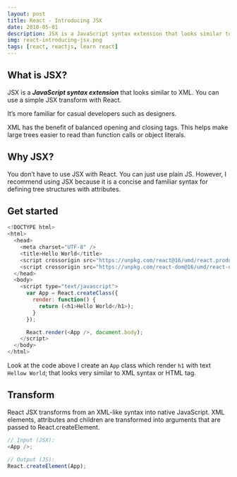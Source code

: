```yaml
---
layout: post
title: React - Introducing JSX
date: 2018-05-01
description: JSX is a JavaScript syntax extension that looks similar to XML. You can use a simple JSX transform with React.
img: react-introducing-jsx.png
tags: [react, reactjs, learn react]
---
```


## What is JSX?

JSX is a ***JavaScript syntax extension*** that looks similar to XML. You can use a simple JSX transform with React.

It’s more familiar for casual developers such as designers.

XML has the benefit of balanced opening and closing tags. This helps make large trees easier to read than function calls or object literals.

## Why JSX?

You don’t have to use JSX with React. You can just use plain JS. However, I recommend using JSX because it is a concise and familiar syntax for defining tree structures with attributes.

## Get started

```javascript
<!DOCTYPE html>
<html>
  <head>
    <meta charset="UTF-8" />
    <title>Hello World</title>
    <script crossorigin src="https://unpkg.com/react@16/umd/react.production.min.js"></script>
    <script crossorigin src="https://unpkg.com/react-dom@16/umd/react-dom.production.min.js"></script>
  </head>
  <body>
    <script type="text/javascript">
      var App = React.createClass({
        render: function() {
          return (<h1>Hello World</h1>);
        }
      });

      React.render(<App />, document.body);
    </script>
  </body>
</html>
```

Look at the code above I create an `App` class which render `h1` with text `Hellow World`; that looks very similar to XML syntax or HTML tag.

## Transform

React JSX transforms from an XML-like syntax into native JavaScript. XML elements, attributes and children are transformed into arguments that are passed to React.createElement.

```javascript
// Input (JSX):
<App />;

// Output (JS):
React.createElement(App);
```
